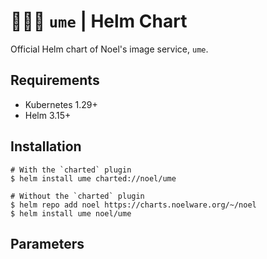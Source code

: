 # 🐻‍❄️💐 `ume` | Helm Chart
Official Helm chart of Noel's image service, `ume`.

## Requirements
- Kubernetes 1.29+
- Helm 3.15+

## Installation
```shell
# With the `charted` plugin
$ helm install ume charted://noel/ume

# Without the `charted` plugin
$ helm repo add noel https://charts.noelware.org/~/noel
$ helm install ume noel/ume
```

## Parameters

[k8s-resources]:
[k8s-node-selector]:
[k8s-taint-and-toleration]: https://kubernetes.io/docs/concepts/scheduling-eviction/taint-and-toleration
[k8s-node-affinity]: https://kubernetes.io/docs/tasks/configure-pod-container/assign-pods-nodes-using-node-affinity/
[k8s-security-context]: https://kubernetes.io/docs/tasks/configure-pod-container/security-context/
[k8s-pod-dns-config]: https://kubernetes.io/docs/concepts/services-networking/dns-pod-service/#pod-dns-config
[k8s-image-pull-policy]: https://kubernetes.io/docs/concepts/containers/images/#image-pull-policy
[k8s-pull-private-images]: https://kubernetes.io/docs/tasks/configure-pod-container/pull-image-private-registry/
